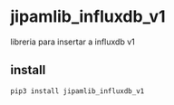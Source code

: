# jipamlib_influxdb_v1  
libreria para insertar a influxdb v1  

## install  
```
pip3 install jipamlib_influxdb_v1  
``` 
